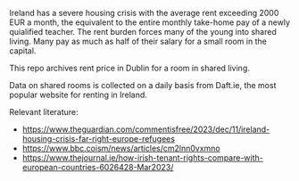 Ireland has a severe housing crisis with the average rent exceeding 2000 EUR a month, the equivalent to the entire monthly take-home pay of a newly quialified teacher. The rent burden forces many of the young into shared living. Many pay as much as half of their salary for a small room in the capital.

This repo archives rent price in Dublin for a room in shared living.

Data on shared rooms is collected on a daily basis from Daft.ie, the most popular website for renting in Ireland.

Relevant literature:

- https://www.theguardian.com/commentisfree/2023/dec/11/ireland-housing-crisis-far-right-europe-refugees
- https://www.bbc.coism/news/articles/cm2lnn0vxmno
- https://www.thejournal.ie/how-irish-tenant-rights-compare-with-european-countries-6026428-Mar2023/


